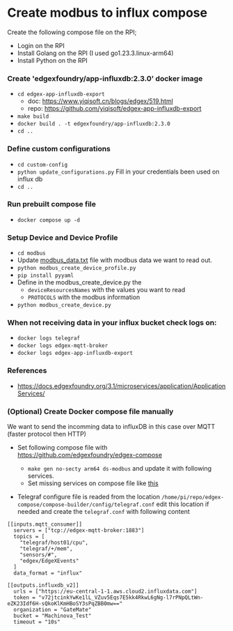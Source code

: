 # Create modbus to influx compose
Create the following compose file on the RPI;
- Login on the RPI  
- Install Golang on the RPI (I used go1.23.3.linux-arm64)
- Install Python on the RPI

### Create 'edgexfoundry/app-influxdb:2.3.0' docker image
- `cd edgex-app-influxdb-export`  
    - doc: https://www.yiqisoft.cn/blogs/edgex/519.html  
    - repo: https://github.com/yiqisoft/edgex-app-influxdb-export
- `make build`
- `docker build . -t edgexfoundry/app-influxdb:2.3.0`
- `cd ..`

### Define custom configurations
- `cd custom-config`
- `python update_configurations.py` Fill in your credentials been used on influx db
- `cd ..`

### Run prebuilt compose file
- `docker compose up -d`

### Setup Device and Device Profile
- `cd modbus`
- Update [modbus_data.txt](./modbus/modbus_data.txt) file with modbus data we want to read out. 
- `python modbus_create_device_profile.py`
- `pip install pyyaml`
- Define in the modbus_create_device.py the 
    - `deviceResourcesNames` with the values you want to read 
    - `PROTOCOLS` with the modbus information
- `python modbus_create_device.py`

### When not receiving data in your influx bucket check logs on:
- `docker logs telegraf`
- `docker logs edgex-mqtt-broker`
- `docker logs edgex-app-influxdb-export`

### References
- https://docs.edgexfoundry.org/3.1/microservices/application/ApplicationServices/

### (Optional) Create Docker compose file manually
We want to send the incomming data to influxDB in this case over MQTT (faster protocol then HTTP)    
- Set following compose file with https://github.com/edgexfoundry/edgex-compose  
    - `make gen no-secty arm64 ds-modbus` and update it with following services.
    - Set missing services on compose file like [this](./docker-compose.yml)

- Telegraf configure file is readed from the location `/home/pi/repo/edgex-compose/compose-builder/config/telegraf.conf` edit this location if needed and create the `telegraf.conf` with following content
```
[[inputs.mqtt_consumer]]
  servers = ["tcp://edgex-mqtt-broker:1883"]
  topics = [
    "telegraf/host01/cpu",
    "telegraf/+/mem",
    "sensors/#",
    "edgex/EdgeXEvents"
  ]
  data_format = "influx"

[[outputs.influxdb_v2]]
  urls = ["https://eu-central-1-1.aws.cloud2.influxdata.com"]
  token = "v72jtcinkYwKe1lL_VZuv5Eqs7E5kk4RkwL6gNg-l7rPNpQLtWn-eZK23Idf6H-sQkoKlKmHBoSY3sPqZBB0mw=="
  organization = "GateMate"
  bucket = "Machinova_Test"
  timeout = "10s"
```
